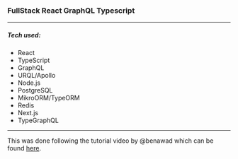 ### FullStack React GraphQL Typescript

---

##### Tech used:

- React
- TypeScript
- GraphQL
- URQL/Apollo
- Node.js
- PostgreSQL
- MikroORM/TypeORM
- Redis
- Next.js
- TypeGraphQL

---

This was done following the tutorial video by @benawad which can be found [here](https://www.youtube.com/watch?v=I6ypD7qv3Z8).
